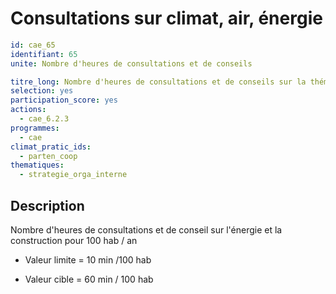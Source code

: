 # Consultations sur climat, air, énergie 
```yaml
id: cae_65
identifiant: 65
unite: Nombre d'heures de consultations et de conseils

titre_long: Nombre d'heures de consultations et de conseils sur la thématique climat air énergie pour 100 hab / an
selection: yes
participation_score: yes
actions:
  - cae_6.2.3
programmes:
  - cae
climat_pratic_ids:
  - parten_coop
thematiques:
  - strategie_orga_interne
```
## Description
Nombre d'heures de consultations et de conseil sur l'énergie et la construction pour 100 hab / an

- Valeur limite = 10 min /100 hab

- Valeur cible = 60 min / 100 hab




